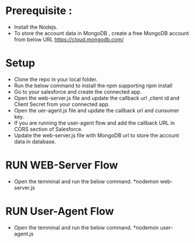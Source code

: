 # Prerequisite : 

* Install the Nodejs.
* To store the account data in MongoDB , create a free MongoDB account from below URL
  https://cloud.mongodb.com/

# Setup

* Clone the repo in your local folder.
* Run the below command to install the npm supporting 
   npm install
* Go to your salesforce and create the connected app.
* Open the web-server.js file and update the callback url ,client id and Client Secret from your connected app.
* Open the uer-agent.js file and update the callback url and cunsumer key.
* If you are running the user-agent flow and add the callback URL in CORS section of Salesforce. 
* Update the web-server.js file with MongoDB url to store the account data in database.

# RUN WEB-Server Flow

* Open the temminal and run the below command.
   *nodemon web-server.js
   
# RUN User-Agent Flow

* Open the temminal and run the below command.
   *nodemon user-agent.js
   
